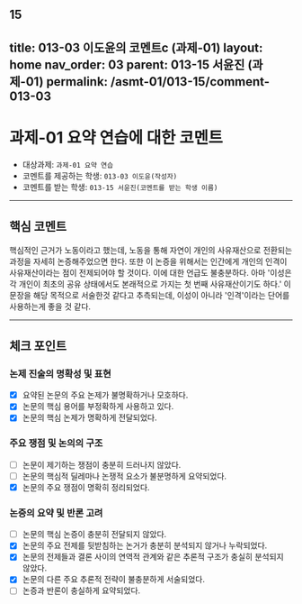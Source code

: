 15
---
title: 013-03 이도윤의 코멘트c (과제-01) 
layout: home
nav_order: 03
parent: 013-15 서윤진 (과제-01)
permalink: /asmt-01/013-15/comment-013-03
---

# 과제-01 요약 연습에 대한 코멘트

- 대상과제: `과제-01 요약 연습`
- 코멘트를 제공하는 학생: `013-03 이도윤(작성자)` 
- 코멘트를 받는 학생: `013-15 서윤진(코멘트를 받는 학생 이름)` 

---

## 핵심 코멘트

핵심적인 근거가 노동이라고 했는데, 노동을 통해 자연이 개인의 사유재산으로 전환되는 과정을 자세히 논증해주었으면 한다.
또한 이 논증을 위해서는 인간에게 개인의 인격이 사유재산이라는 점이 전제되어야 할 것이다. 이에 대한 언급도 불충분하다. 아마 '이성은 각 개인이 최초의 공유 상태에서도 본래적으로 가지는 첫 번째 사유재산이기도 하다.' 이 문장을 해당 목적으로 서술한것 같다고 추측되는데, 이성이 아니라 '인격'이라는 단어를 사용하는게 좋을 것 같다. 

---

## 체크 포인트

### 논제 진술의 명확성 및 표현  
- [x] 요약된 논문의 주요 논제가 불명확하거나 모호하다.  
- [x] 논문의 핵심 용어를 부정확하게 사용하고 있다.  
- [x] 논문의 핵심 논제가 명확하게 전달되었다.  

### 주요 쟁점 및 논의의 구조  
- [ ] 논문이 제기하는 쟁점이 충분히 드러나지 않았다.  
- [ ] 논문의 핵심적 딜레마나 논쟁적 요소가 불분명하게 요약되었다.  
- [x] 논문의 주요 쟁점이 명확히 정리되었다.  

### 논증의 요약 및 반론 고려  
- [ ] 논문의 핵심 논증이 충분히 전달되지 않았다.  
- [x] 논문의 주요 전제를 뒷받침하는 논거가 충분히 분석되지 않거나 누락되었다.  
- [x] 논문의 전제들과 결론 사이의 연역적 관계와 같은 추론적 구조가 충실히 분석되지 않았다.  
- [x] 논문의 다른 주요 추론적 전략이 불충분하게 서술되었다.
- [ ] 논증과 반론이 충실하게 요약되었다. 